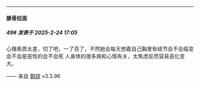 ﻿
*****

####  豚骨拉面  
##### 49#       发表于 2025-2-24 17:05

心理素质太差，切了吧，一了百了，不然她会每天想着自己胸里有结节会不会癌变会不会是恶性的会不会死
人身体的很多病和心情有关，太焦虑反而容易恶化变大。

—— 来自 [鹅球](https://www.pgyer.com/GcUxKd4w) v3.3.96

